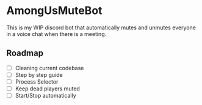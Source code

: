 # AmongUsMuteBot

This is my WIP discord bot that automatically mutes and unmutes everyone in a voice chat when there is a meeting.

## Roadmap

- [ ] Cleaning current codebase
- [ ] Step by step guide
- [ ] Process Selector
- [ ] Keep dead players muted
- [ ] Start/Stop automatically
